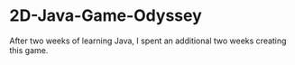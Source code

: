 # 2D-Java-Game-Odyssey
After two weeks of learning Java, I spent an additional two weeks creating this game.
